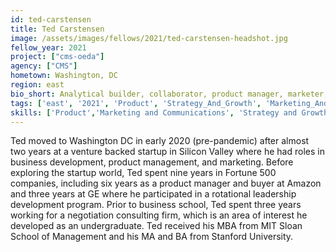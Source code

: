 ```yaml
---
id: ted-carstensen
title: Ted Carstensen
image: /assets/images/fellows/2021/ted-carstensen-headshot.jpg
fellow_year: 2021
project: ["cms-oeda"]
agency: ["CMS"]
hometown: Washington, DC
region: east
bio_short: Analytical builder, collaborator, product manager, marketer, and lifelong learner.
tags: ['east', '2021', 'Product', 'Strategy_And_Growth', 'Marketing_And_Communications']
skills: ['Product','Marketing and Communications', 'Strategy and Growth']
---
```

Ted moved to Washington DC in early 2020 (pre-pandemic) after almost two years at a venture backed startup in Silicon Valley where he had roles in business development, product management, and marketing. Before exploring the startup world, Ted spent nine years in Fortune 500 companies, including six years as a product manager and buyer at Amazon and three years at GE where he participated in a rotational leadership development program. Prior to business school, Ted spent three years working for a negotiation consulting firm, which is an area of interest he developed as an undergraduate. Ted received his MBA from MIT Sloan School of Management and his MA and BA from Stanford University.
